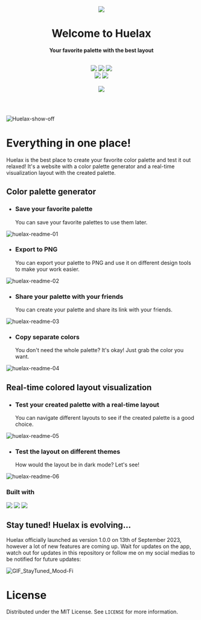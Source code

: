 <div align=center>
  <img src="https://github.com/KaykyDeSouzaDias/Huelax_dev/assets/59856984/eab9b208-f698-4c85-86f9-6f8b0aeffcac">
</div>



<h1 align=center> Welcome to Huelax </h1>

<p align=center><strong>Your favorite palette with the best layout</strong></p>

<br>

<div align="center">
  <img src="https://img.shields.io/github/downloads/KaykyDeSouzaDias/Mood-Fi/total?color=%232ECC71&label=Downloads">
  <a href="https://github.com/KaykyDeSouzaDias/Mood-Fi/blob/master/LICENSE.rtf"><img src="https://img.shields.io/github/license/KaykyDeSouzaDias/Mood-Fi?color=%232ECC71&label=License"></a>
  <a href="https://github.com/KaykyDeSouzaDias/Mood-Fi/releases"><img src="https://img.shields.io/github/v/release/KaykyDeSouzaDias/Mood-Fi?color=%232ECC71"></a>
  <br>
  <a href="https://www.producthunt.com/posts/mood-fi"><img src="https://img.shields.io/badge/Product Hunt-Give a Feedback!-%23DA552E"></a>
  <img src="https://img.shields.io/github/stars/KaykyDeSouzaDias/Mood-Fi?color=green&logo=GitHub">
  <br><br>
  <a href="https://moodfi-download.netlify.app/"><img src="https://img.shields.io/badge/Huelax-Access now!-%232ECC71"></a>
</div>

<br><br>

![Huelax-show-off](https://github.com/KaykyDeSouzaDias/Huelax_dev/assets/59856984/098083c8-c8e3-4695-8ec6-c45ced5b22f3)


# Everything in one place!

Huelax is the best place to create your favorite color palette and test it out relaxed! It's a website with a color palette generator and a real-time visualization layout with the created palette.

<h2>Color palette generator</h2>

- <h3>Save your favorite palette</h3>
  You can save your favorite palettes to use them later.
![huelax-readme-01](https://github.com/KaykyDeSouzaDias/Huelax_dev/assets/59856984/1a46885d-072a-43b3-8d14-d03af0539f8e)

- <h3>Export to PNG</h3>
  You can export your palette to PNG and use it on different design tools to make your work easier.
![huelax-readme-02](https://github.com/KaykyDeSouzaDias/Huelax_dev/assets/59856984/55b8cb65-0d60-4de5-b364-ef58407967b4)


- <h3>Share your palette with your friends</h3>
  You can create your palette and share its link with your friends.
![huelax-readme-03](https://github.com/KaykyDeSouzaDias/Huelax_dev/assets/59856984/83831ea0-3f1e-498d-92fc-44f1ea69ba65)


- <h3>Copy separate colors</h3>
  You don't need the whole palette? It's okay! Just grab the color you want.
![huelax-readme-04](https://github.com/KaykyDeSouzaDias/Huelax_dev/assets/59856984/4c0e01c1-3769-41d4-b1d5-cb6bc3620fb0)


<h2>Real-time colored layout visualization</h2>

- <h3>Test your created palette with a real-time layout</h3>
  You can navigate different layouts to see if the created palette is a good choice.
![huelax-readme-05](https://github.com/KaykyDeSouzaDias/Huelax_dev/assets/59856984/17d4b1fa-7a99-447a-a7c7-6318c491d27a)


- <h3>Test the layout on different themes</h3>
  How would the layout be in dark mode? Let's see!
![huelax-readme-06](https://github.com/KaykyDeSouzaDias/Huelax_dev/assets/59856984/58e2c9e3-495b-469e-96a6-9d583a0524f2)

<h3>Built with</h3>
<img src="https://img.shields.io/badge/vuejs-%2335495e.svg?style=for-the-badge&logo=vuedotjs&logoColor=%234FC08D">
<img src="https://img.shields.io/badge/css3-%231572B6.svg?style=for-the-badge&logo=css3&logoColor=white">
<img src="https://img.shields.io/badge/typescript-%23007ACC.svg?style=for-the-badge&logo=typescript&logoColor=white">

<h2>Stay tuned! Huelax is evolving...</h2>

Huelax officially launched as version 1.0.0 on 13th of September 2023, however a lot of new features are coming up. Wait for updates on the app, watch out for updates in this repository or follow me on my social medias to be notified for future updates:

![GIF_StayTuned_Mood-Fi](https://user-images.githubusercontent.com/59856984/160283875-4fba3451-ee55-482d-bb35-b676410886b3.gif)

# License

Distributed under the MIT License. See `LICENSE` for more information.

